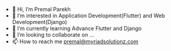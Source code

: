 - 👋 Hi, I’m Premal Parekh
- 👀 I’m interested in Application Development(Flutter) and Web Development(Django)
- 🌱 I’m currently learning Advance Flutter and Django
- 💞️ I’m looking to collaborate on ...
- 📫 How to reach me premal@myriadsolutionz.com

<!---
premalmyriad/premalmyriad is a ✨ special ✨ repository because its `README.md` (this file) appears on your GitHub profile.
You can click the Preview link to take a look at your changes.
--->
